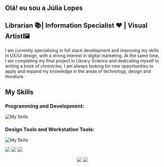 ## Olá! eu sou a Júlia Lopes
## Librarian 📚| Information Specialist ❤️ | Visual Artist🖼️
I am currently specializing in full stack development and improving my skills in UX/UI design, with a strong interest in digital marketing. At the same time, I am completing my final project in Library Science and dedicating myself to writing a book of chronicles. I am always looking for new opportunities to apply and expand my knowledge in the areas of technology, design and literature.

## My Skills 

### Programming and Development:
![My Skills](https://skillicons.dev/icons?i=js,html,css,py,github,git,django,bootstrap,heroku,visualstudio)


### Design Tools and Workstation Tools:
![My Skills](https://skillicons.dev/icons?i=figma,wordpress,windows,instagram,discord,notion)


![](http://github-profile-summary-cards.vercel.app/api/cards/profile-details?username=julopwz&theme=transparent)
![](http://github-profile-summary-cards.vercel.app/api/cards/repos-per-language?username=julopwz&theme=transparent)
![](http://github-profile-summary-cards.vercel.app/api/cards/stats?username=julopwz&theme=transparent)



<div align="center" style="margin-bottom:100px">
    <a href="https://www.linkedin.com/in/julialopescarvalho/" target="_blank"><img src="https://img.shields.io/badge/-LinkedIn-%230077B5?style=for-the-badge&logo=linkedin&logoColor=white" target="_blank" ></a>
  <a href="mailto:juliaalopes14@gmail.com"><img src="https://img.shields.io/badge/-Gmail-D14836?style=for-the-badge&logo=gmail&logoColor=white" target="_blank"></a>
</div>
